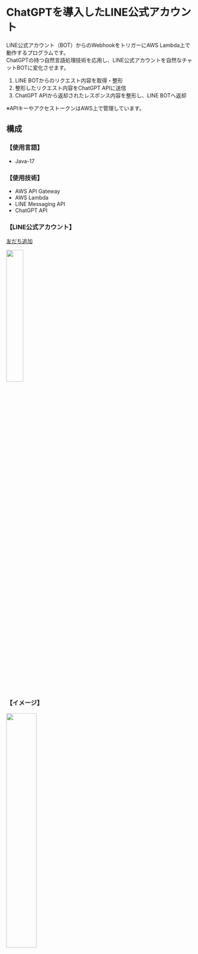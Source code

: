 # ChatGPTを導入したLINE公式アカウント


LINE公式アカウント（BOT）からのWebhookをトリガーにAWS Lambda上で動作するプログラムです。  
ChatGPTの持つ自然言語処理技術を応用し、LINE公式アカウントを自然なチャットBOTに変化させます。


1. LINE BOTからのリクエスト内容を取得・整形
1. 整形したリクエスト内容をChatGPT APIに送信
1. ChatGPT APIから返却されたレスポンス内容を整形し、LINE BOTへ返却


※APIキーやアクセストークンはAWS上で管理しています。


## 構成

### 【使用言語】
* Java-17

### 【使用技術】
* AWS API Gateway
* AWS Lambda
* LINE Messaging API
* ChatGPT API

### 【LINE公式アカウント】
[友だち追加](https://liff.line.me/1645278921-kWRPP32q/?accountId=790slrgb)


<img src="https://github.com/katsunari726/LINE_BOT/assets/154241712/77ee6583-f2a5-4d1d-9b75-de64142866e8" width="30%" /><br>


### 【イメージ】
<img src="https://github.com/katsunari726/LINE_BOT/assets/154241712/2a388614-e283-4f4c-b35b-4e56c65457b6" width="40%" />
